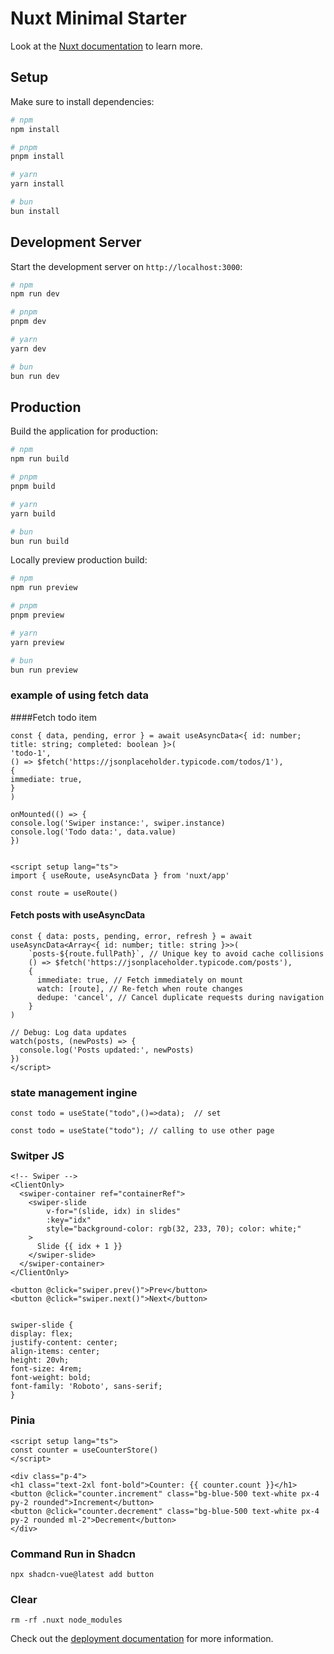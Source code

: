 # Nuxt Minimal Starter

Look at the [Nuxt documentation](https://nuxt.com/docs/getting-started/introduction) to learn more.

## Setup

Make sure to install dependencies:

```bash
# npm
npm install

# pnpm
pnpm install

# yarn
yarn install

# bun
bun install
```

## Development Server

Start the development server on `http://localhost:3000`:

```bash
# npm
npm run dev

# pnpm
pnpm dev

# yarn
yarn dev

# bun
bun run dev
```

## Production

Build the application for production:

```bash
# npm
npm run build

# pnpm
pnpm build

# yarn
yarn build

# bun
bun run build
```

Locally preview production build:

```bash
# npm
npm run preview

# pnpm
pnpm preview

# yarn
yarn preview

# bun
bun run preview
```


### example of using fetch data


####Fetch todo item

    const { data, pending, error } = await useAsyncData<{ id: number; title: string; completed: boolean }>(
    'todo-1',
    () => $fetch('https://jsonplaceholder.typicode.com/todos/1'),
    {
    immediate: true,
    }
    )
    
    onMounted(() => {
    console.log('Swiper instance:', swiper.instance)
    console.log('Todo data:', data.value)
    })


    <script setup lang="ts">
    import { useRoute, useAsyncData } from 'nuxt/app'
    
    const route = useRoute()
#### Fetch posts with useAsyncData

    const { data: posts, pending, error, refresh } = await useAsyncData<Array<{ id: number; title: string }>>(
        `posts-${route.fullPath}`, // Unique key to avoid cache collisions
        () => $fetch('https://jsonplaceholder.typicode.com/posts'),
        {
          immediate: true, // Fetch immediately on mount
          watch: [route], // Re-fetch when route changes
          dedupe: 'cancel', // Cancel duplicate requests during navigation
        }
    )
    
    // Debug: Log data updates
    watch(posts, (newPosts) => {
      console.log('Posts updated:', newPosts)
    })
    </script>

### state management ingine

    const todo = useState("todo",()=>data);  // set

    const todo = useState("todo"); // calling to use other page


### Switper JS

    <!-- Swiper -->
    <ClientOnly>
      <swiper-container ref="containerRef">
        <swiper-slide
            v-for="(slide, idx) in slides"
            :key="idx"
            style="background-color: rgb(32, 233, 70); color: white;"
        >
          Slide {{ idx + 1 }}
        </swiper-slide>
      </swiper-container>
    </ClientOnly>

    <button @click="swiper.prev()">Prev</button>
    <button @click="swiper.next()">Next</button>


    swiper-slide {
    display: flex;
    justify-content: center;
    align-items: center;
    height: 20vh;
    font-size: 4rem;
    font-weight: bold;
    font-family: 'Roboto', sans-serif;
    }

### Pinia

    <script setup lang="ts">
    const counter = useCounterStore()
    </script>

    <div class="p-4">
    <h1 class="text-2xl font-bold">Counter: {{ counter.count }}</h1>
    <button @click="counter.increment" class="bg-blue-500 text-white px-4 py-2 rounded">Increment</button>
    <button @click="counter.decrement" class="bg-blue-500 text-white px-4 py-2 rounded ml-2">Decrement</button>
    </div>


### Command Run in Shadcn

    npx shadcn-vue@latest add button


### Clear 

    rm -rf .nuxt node_modules





Check out the [deployment documentation](https://nuxt.com/docs/getting-started/deployment) for more information.
